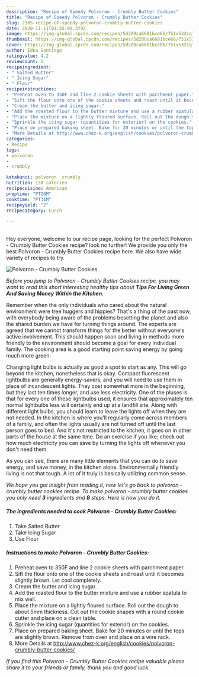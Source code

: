 ```yaml
---
description: "Recipe of Speedy Polvoron - Crumbly Butter Cookies"
title: "Recipe of Speedy Polvoron - Crumbly Butter Cookies"
slug: 2385-recipe-of-speedy-polvoron-crumbly-butter-cookies
date: 2020-11-11T01:55:09.379Z
image: https://img-global.cpcdn.com/recipes/5d200ca6681bce66/751x532cq70/polvoron-crumbly-butter-cookies-recipe-main-photo.jpg
thumbnail: https://img-global.cpcdn.com/recipes/5d200ca6681bce66/751x532cq70/polvoron-crumbly-butter-cookies-recipe-main-photo.jpg
cover: https://img-global.cpcdn.com/recipes/5d200ca6681bce66/751x532cq70/polvoron-crumbly-butter-cookies-recipe-main-photo.jpg
author: Edna Santiago
ratingvalue: 4.2
reviewcount: 5
recipeingredient:
- " Salted Butter"
- " Icing Sugar"
- " Flour"
recipeinstructions:
- "Preheat oven to 350F and line 2 cookie sheets with parchment paper."
- "Sift the flour onto one of the cookie sheets and roast until it becomes slightly brown. Let cool completely."
- "Cream the butter and icing sugar."
- "Add the roasted flour to the butter mixture and use a rubber spatula to mix well."
- "Place the mixture on a lightly floured surface. Roll out the dough to about 5mm thickness. Cut out the cookie shapes with a round cookie cutter and place on a clean table."
- "Sprinkle the icing sugar (quantities for exterior) on the cookies."
- "Place on prepared baking sheet. Bake for 20 minutes or until the tops are slightly brown. Remove from oven and place on a wire rack."
- "More Details at http://www.chez-k.org/english/cookies/polvoron-crumbly-butter-cookies/"
categories:
- Recipe
tags:
- polvoron
- 
- crumbly

katakunci: polvoron  crumbly 
nutrition: 130 calories
recipecuisine: American
preptime: "PT26M"
cooktime: "PT31M"
recipeyield: "2"
recipecategory: Lunch

---
```

<br>
Hey everyone, welcome to our recipe page, looking for the perfect Polvoron - Crumbly Butter Cookies recipe? look no further! We provide you only the best Polvoron - Crumbly Butter Cookies recipe here. We also have wide variety of recipes to try.
<br>


![Polvoron - Crumbly Butter Cookies](https://img-global.cpcdn.com/recipes/5d200ca6681bce66/751x532cq70/polvoron-crumbly-butter-cookies-recipe-main-photo.jpg)

<i>Before you jump to Polvoron - Crumbly Butter Cookies recipe, you may want to read this short interesting healthy tips about 
<strong>Tips For Living Green And Saving Money Within the Kitchen</strong>.</i>
</br>

Remember when the only individuals who cared about the natural environment were tree huggers and hippies? That's a thing of the past now, with everybody being aware of the problems besetting the planet and also the shared burden we have for turning things around. The experts are agreed that we cannot transform things for the better without everyone's active involvement. This should happen soon and living in methods more friendly to the environment should become a goal for every individual family. The cooking area is a good starting point saving energy by going much more green.

Changing light bulbs is actually as good a spot to start as any. This will go beyond the kitchen, nonetheless that is okay. Compact fluorescent lightbulbs are generally energy-savers, and you will need to use them in place of incandescent lights. They cost somewhat more in the beginning, but they last ten times longer, and use less electricity. One of the pluses is that for every one of these lightbulbs used, it ensures that approximately ten normal lightbulbs less will certainly end up at a landfill site. Along with different light bulbs, you should learn to leave the lights off when they are not needed. In the kitchen is where you'll regularly come across members of a family, and often the lights usually are not turned off until the last person goes to bed. And it's not restricted to the kitchen, it goes on in other parts of the house at the same time. Do an exercise if you like; check out how much electricity you can save by turning the lights off whenever you don't need them.

As you can see, there are many little elements that you can do to save energy, and save money, in the kitchen alone. Environmentally friendly living is not that tough. A lot of it truly is basically utilizing common sense.


<i>We hope you got insight from reading it, now let's go back to polvoron - crumbly butter cookies recipe. To make polvoron - crumbly butter cookies you only need <strong>3</strong> ingredients and <strong>8</strong> steps. Here is how you do it.
</i>

##### The ingredients needed to cook Polvoron - Crumbly Butter Cookies:

1. Take  Salted Butter
1. Take  Icing Sugar
1. Use  Flour


##### Instructions to make Polvoron - Crumbly Butter Cookies:

1. Preheat oven to 350F and line 2 cookie sheets with parchment paper.
1. Sift the flour onto one of the cookie sheets and roast until it becomes slightly brown. Let cool completely.
1. Cream the butter and icing sugar.
1. Add the roasted flour to the butter mixture and use a rubber spatula to mix well.
1. Place the mixture on a lightly floured surface. Roll out the dough to about 5mm thickness. Cut out the cookie shapes with a round cookie cutter and place on a clean table.
1. Sprinkle the icing sugar (quantities for exterior) on the cookies.
1. Place on prepared baking sheet. Bake for 20 minutes or until the tops are slightly brown. Remove from oven and place on a wire rack.
1. More Details at http://www.chez-k.org/english/cookies/polvoron-crumbly-butter-cookies/


<i>If you find this Polvoron - Crumbly Butter Cookies recipe valuable please share it to your friends or family, thank you and good luck.</i>
